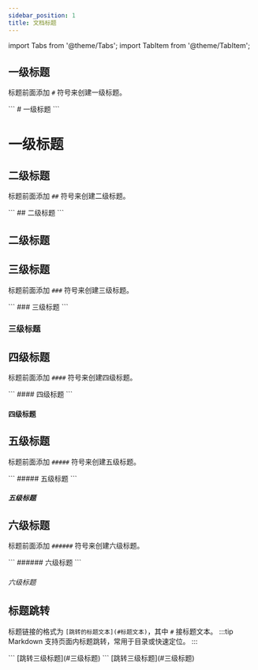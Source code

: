 ```yaml
---
sidebar_position: 1
title: 文档标题
---
```


import Tabs from '@theme/Tabs';
import TabItem from '@theme/TabItem';

## 一级标题

标题前面添加 `#` 符号来创建一级标题。

<Tabs>
<TabItem value="markdown" label="实现语法">
```
# 一级标题
```
</TabItem>
<TabItem value="preview" label="效果预览">

<h1 className="no-counter">一级标题</h1>

</TabItem>
</Tabs>

## 二级标题

标题前面添加 `##` 符号来创建二级标题。

<Tabs>
<TabItem value="markdown" label="实现语法">
```
## 二级标题
```
</TabItem>
<TabItem value="preview" label="效果预览">

<h2 className="no-counter">二级标题</h2>

</TabItem>
</Tabs>


## 三级标题

标题前面添加 `###` 符号来创建三级标题。

<Tabs>
<TabItem value="markdown" label="实现语法">
```
### 三级标题
```
</TabItem>
<TabItem value="preview" label="效果预览">

<h3 className="no-counter">三级标题</h3>

</TabItem>
</Tabs>

## 四级标题

标题前面添加 `####` 符号来创建四级标题。

<Tabs>
<TabItem value="markdown" label="实现语法">
```
#### 四级标题
```
</TabItem>
<TabItem value="preview" label="效果预览">

<h4 className="no-counter">四级标题</h4>

</TabItem>
</Tabs>

## 五级标题

标题前面添加 `#####` 符号来创建五级标题。

<Tabs>
<TabItem value="markdown" label="实现语法">
```
##### 五级标题
```
</TabItem>
<TabItem value="preview" label="效果预览">

<h5 className="no-counter">五级标题</h5>

</TabItem>
</Tabs>

## 六级标题

标题前面添加 `######` 符号来创建六级标题。

<Tabs>
<TabItem value="markdown" label="实现语法">
```
###### 六级标题
```
</TabItem>
<TabItem value="preview" label="效果预览">

<h6 className="no-counter">六级标题</h6>

</TabItem>
</Tabs>

## 标题跳转

标题链接的格式为 `[跳转的标题文本](#标题文本)`，其中 `#` 接标题文本。
:::tip
Markdown 支持页面内标题跳转，常用于目录或快速定位。
:::

<Tabs>
<TabItem value="markdown" label="实现语法">
```
[跳转三级标题](#三级标题)
```
</TabItem>
<TabItem value="preview" label="效果预览">
[跳转三级标题](#三级标题)
</TabItem>
</Tabs>